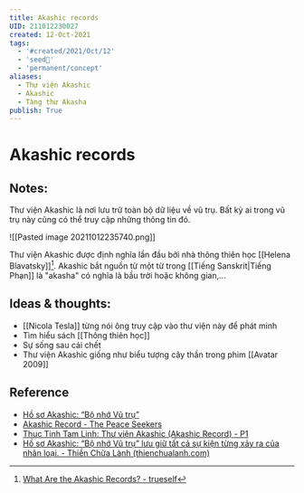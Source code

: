 ```yaml
---
title: Akashic records
UID: 211012230027
created: 12-Oct-2021
tags:
  - '#created/2021/Oct/12'
  - 'seed🥜'
  - 'permanent/concept'
aliases:
  - Thư viện Akashic
  - Akashic
  - Tàng thư Akasha
publish: True
---
```

# Akashic records

## Notes:
Thư viện Akashic là nơi lưu trữ toàn bộ dữ liệu về vũ trụ. Bất kỳ ai trong vũ trụ này cũng có thể truy cập những thông tin đó. 

![[Pasted image 20211012235740.png]]

Thư viện Akashic được định nghĩa lần đầu bởi nhà thông thiên học [[Helena Blavatsky]][^1]. Akashic bắt nguồn từ một từ trong [[Tiếng Sanskrit|Tiếng Phạn]] là "akasha" có nghĩa là bầu trời hoặc không gian,...

## Ideas & thoughts:
- [[Nicola Tesla]] từng nói ông truy cập vào thư viện này để phát minh
- Tìm hiểu sách [[Thông thiên học]]
- Sự sống sau cái chết
- Thư viện Akashic giống như biểu tượng cây thần trong phim [[Avatar 2009]]

## Reference
- [Hồ sơ Akashic: “Bộ nhớ Vũ trụ”](https://thienchualanh.com/chua-phan-loai/ho-so-akashic-bo-nho-vu-tru-luu-giu-tat-ca-su-kien-tung-xay-ra-cua-nhan-loai/)
- [Akashic Record - The Peace Seekers](http://www.thepeaceseekers.org/book_stories/akashic-record)
- [Thuc Tinh Tam Linh: Thư viện Akashic (Akashic Record) - P1](https://thuctinhtamlinh.blogspot.com/2014/07/thu-vien-akashic-akashic-record-p1.html)
- [Hồ sơ Akashic: “Bộ nhớ Vũ trụ” lưu giữ tất cả sự kiện từng xảy ra của nhân loại. - Thiền Chữa Lành (thienchualanh.com)](https://thienchualanh.com/chua-phan-loai/ho-so-akashic-bo-nho-vu-tru-luu-giu-tat-ca-su-kien-tung-xay-ra-cua-nhan-loai/)

[^1]:[What Are the Akashic Records? - trueself](https://www.trueself.com/what-are-the-akashic-records-2651201381.html)